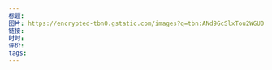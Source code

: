 ```yaml
---
标题: 
图片: https://encrypted-tbn0.gstatic.com/images?q=tbn:ANd9GcSlxTou2WGU0tYAydQ4LOnqOPJYfB39Bq2G9g&s
链接: 
时时: 
评价: 
tags:
---
```


